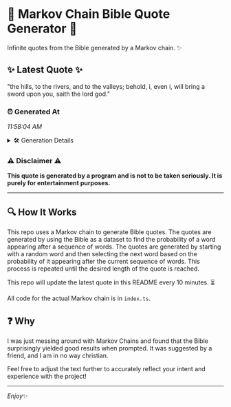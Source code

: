 # 📖 Markov Chain Bible Quote Generator 📖

Infinite quotes from the Bible generated by a Markov chain. ✨

## ✨ Latest Quote ✨
"the hills, to the rivers, and to the valleys; behold, i, even i, will bring a sword upon you, saith the lord god."

### ⏰ Generated At
*11:58:04 AM*

<details>
    <summary>🛠️ Generation Details</summary>
    <p>
        <strong>🌱 Seed:</strong> the<br>
        <strong>🔄 Iterations:</strong> 22<br>
        <strong>📜 Context History:</strong><br>[ the ]: hills,<br>[ the, hills, ]: to<br>[ the, hills,, to ]: the<br>[ the, hills,, to, the ]: rivers,<br>[ the, hills,, to, the, rivers, ]: and<br>[ the, hills,, to, the, rivers,, and ]: to<br>[ hills,, to, the, rivers,, and, to ]: the<br>[ to, the, rivers,, and, to, the ]: valleys;<br>[ the, rivers,, and, to, the, valleys; ]: behold,<br>[ rivers,, and, to, the, valleys;, behold, ]: i,<br>[ and, to, the, valleys;, behold,, i, ]: even<br>[ to, the, valleys;, behold,, i,, even ]: i,<br>[ the, valleys;, behold,, i,, even, i, ]: will<br>[ valleys;, behold,, i,, even, i,, will ]: bring<br>[ behold,, i,, even, i,, will, bring ]: a<br>[ i,, even, i,, will, bring, a ]: sword<br>[ even, i,, will, bring, a, sword ]: upon<br>[ i,, will, bring, a, sword, upon ]: you,<br>[ will, bring, a, sword, upon, you, ]: saith<br>[ bring, a, sword, upon, you,, saith ]: the<br>[ a, sword, upon, you,, saith, the ]: lord<br>[ sword, upon, you,, saith, the, lord ]: god.<br>
    </p>
</details>

### ⚠️ Disclaimer ⚠️
**This quote is generated by a program and is not to be taken seriously. It is purely for entertainment purposes.**

---

## 🔍 How It Works

This repo uses a Markov chain to generate Bible quotes. The quotes are generated by using the Bible as a dataset to find the probability of a word appearing after a sequence of words. The quotes are generated by starting with a random word and then selecting the next word based on the probability of it appearing after the current sequence of words. This process is repeated until the desired length of the quote is reached.

This repo will update the latest quote in this README every 10 minutes. ⏳

All code for the actual Markov chain is in `index.ts`.

## ❓ Why

I was just messing around with Markov Chains and found that the Bible surprisingly yielded good results when prompted. 
It was suggested by a friend, and I am in no way christian.

Feel free to adjust the text further to accurately reflect your intent and experience with the project!

---

*Enjoy*✨
